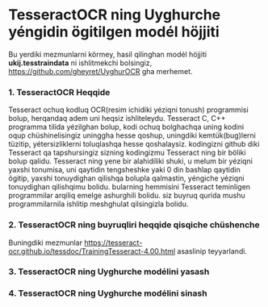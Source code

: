 # TesseractOCR ning Uyghurche yéngidin ögitilgen modél höjjiti

Bu yerdiki mezmunlarni körmey, hasil qilinghan modél höjjiti **ukij.tesstraindata** ni ishlitmekchi bolsingiz, https://github.com/gheyret/UyghurOCR gha merhemet.

### 1. TesseractOCR Heqqide
Tesseract ochuq kodluq OCR(resim ichidiki yéziqni tonush) programmisi bolup, herqandaq adem uni heqsiz ishliteleydu. 
Tesseract C, C++ programma tilida yézilghan bolup, kodi ochuq bolghachqa uning kodini oqup chüshinelisingiz uninggha hesse qoshup, uningdiki kemtük(bug)lerni tüzitip, yétersizliklerni toluqlashqa hesse qoshalaysiz. kodingizni github diki Tesseract qa tapshursingiz sizning kodingizmu Tesseract ning bir böliki bolup qalidu.
Tesseract ning yene bir alahidiliki shuki, u melum bir yéziqni yaxshi tonumisa, uni qaytidin tengsheshke yaki 0 din bashlap qaytidin ögitip, yaxshi tonuydighan qilishqa bolupla qalmastin, yéngiche yéziqni tonuydighan qilishqimu bolidu. bularning hemmisini Tesseract teminligen programmilar arqiliq emelge ashurghili bolidu. siz buyruq qurida mushu programmilarnila ishlitip meshghulat qilsingizla bolidu.



### 2. TesseractOCR ning buyruqliri heqqide qisqiche chüshenche
Buningdiki mezmunlar https://tesseract-ocr.github.io/tessdoc/TrainingTesseract-4.00.html asaslinip teyyarlandi.

### 3. TesseractOCR ning Uyghurche modélini yasash

### 4. TesseractOCR ning Uyghurche modélini sinash
